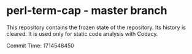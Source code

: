 # perl-term-cap - master branch

This repository contains the frozen state of the repository.
Its history is cleared. It is used only for static code
analysis with Codacy.

Commit Time: 1714548450